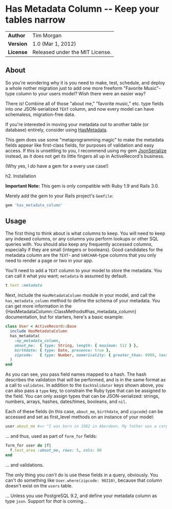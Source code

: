 Has Metadata Column -- Keep your tables narrow
===================

|             |                                 |
|:------------|:--------------------------------|
| **Author**  | Tim Morgan                      |
| **Version** | 1.0 (Mar 1, 2012)               |
| **License** | Released under the MIT License. |

About
-----

So you're wondering why it is you need to make, test, schedule, and deploy a
whole nother migration just to add one more freeform "Favorite Music"-type
column to your users model?  Wish there were an easier way?

There is! Combine all of those "about me," "favorite music," etc. type fields
into _one_ JSON-serialized `TEXT` column, and now every model can have
schemaless, migration-free data.

If you're interested in moving your metadata out to another table (or database)
entirely, consider using
[HasMetadata](https://github.com/riscfuture/has_metadata).

This gem does use some "metaprogramming magic" to make the metadata fields
appear like first-class fields, for purposes of validation and easy access. If
this is unsettling to you, I recommend using my gem
[JsonSerialize](https://github.com/riscfuture/json_serialize) instead, as it
does not get its little fingers all up in ActiveRecord's business.

(Why yes, I _do_ have a gem for a every use case!)

h2. Installation

**Important Note:** This gem is only compatible with Ruby 1.9 and Rails 3.0.

Merely add the gem to your Rails project's `Gemfile`:

```` ruby
gem 'has_metadata_column'
````

Usage
-----

The first thing to think about is what columns to keep. You will need to keep
any indexed columns, or any columns you perform lookups or other SQL queries
with. You should also keep any frequently accessed columns, especially if they
are small (integers or booleans). Good candidates for the metadata column are
the `TEXT`- and `VARCHAR`-type columns that you only need to render a page or
two in your app.

You'll need to add a `TEXT` column to your model to store the metadata. You can
call it what you want; `metadata` is assumed by default.

```` ruby
t.text :metadata
````

Next, include the `HasMetadataColumn` module in your model, and call the
`has_metadata_column` method to define the schema of your metadata. You can get
more information in the {HasMetadataColumn::ClassMethods#has_metadata_column}
documentation, but for starters, here's a basic example:

```` ruby
class User < ActiveRecord::Base
  include HasMetadataColumn
  has_metadata(
    :my_metadata_column,
    about_me:  { type: String, length: { maximum: 512 } },
    birthdate: { type: Date, presence: true },
    zipcode:   { type: Number, numericality: { greater_than: 9999, less_than: 10_000 } }
  )
end
````

As you can see, you pass field names mapped to a hash. The hash describes the
validation that will be performed, and is in the same format as a call to
`validates`. In addition to the `EachValidator` keys shown above, you can also
pass a `type` key, to constrain the Ruby type that can be assigned to the field.
You can only assign types that can be JSON-serialized: strings, numbers, arrays,
hashes, dates/times, booleans, and `nil`.

Each of these fields (in this case, `about_me`, `birthdate`, and `zipcode`) can
be accessed and set as first_level methods on an instance of your model:

```` ruby
user.about_me #=> "I was born in 1982 in Aberdeen. My father was a carpenter from..."
````

... and thus, used as part of `form_for` fields:

```` ruby
form_for user do |f|
  f.text_area :about_me, rows: 5, cols: 80
end
````

... and validations.

The only thing you _can't_ do is use these fields in a query, obviously. You
can't do something like `User.where(zipcode: 90210)`, because that column
doesn't exist on the `users` table.

... Unless you use PostgreSQL 9.2, and define your metadata column as type
`json`. Support for _that_ is coming...
